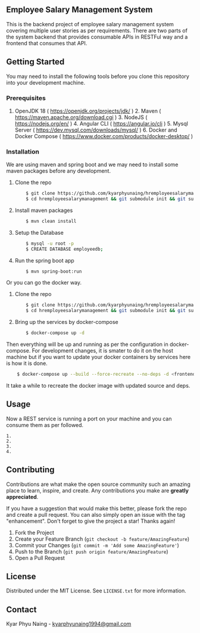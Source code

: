 ## Employee Salary Management System
This is the backend project of employee salary management system covering multiple user stories as per requirements. 
There are two parts of the system backend that provides consumable APIs in RESTFul way and a frontend that consumes
that API.

## Getting Started
You may need to install the following tools before you clone this repository into your development machine. 

### Prerequisites
  1. OpenJDK 18 ( https://openjdk.org/projects/jdk/ )
	2. Maven ( https://maven.apache.org/download.cgi ) 
	3. NodeJS ( https://nodejs.org/en/ )
	4. Angular CLI ( https://angular.io/cli )
	5. Mysql Server ( https://dev.mysql.com/downloads/mysql/ ) 
	6. Docker and Docker Compose ( https://www.docker.com/products/docker-desktop/ )

### Installation
We are using maven and spring boot and we may need to install some maven packages before any development.

1. Clone the repo
	```sh
		$ git clone https://github.com/kyarphyunaing/hremployeesalarymanagement.git
		$ cd hremployeesalarymanagement && git submodule init && git submodule update
	```
2. Install maven packages
	```sh
		$ mvn clean install
	```
3. Setup the Database
	```sh
		$ mysql -u root -p
		$ CREATE DATABASE employeedb;
	```
4. Run the spring boot app
	```sh
		$ mvn spring-boot:run
	```

Or you can go the docker way.
1. Clone the repo
	```sh
		$ git clone https://github.com/kyarphyunaing/hremployeesalarymanagement.git
		$ cd hremployeesalarymanagement && git submodule init && git submodule update
	```
2. Bring up the services by docker-compose
	```sh
		$ docker-compose up -d
	```

Then everything will be up and running as per the configuration in docker-compose. For development changes,
it is smater to do it on the host machine but if you want to update your docker containers by services here
is how it is done.

```sh
	$ docker-compose up --build --force-recreate --no-deps -d <frontend,app>
```
It take a while to recreate the docker image with updated source and deps.

## Usage
Now a REST service is running a port on your machine and you can consume them as per followed.

	1.
	2.
	3.
	4.

<!-- CONTRIBUTING -->
## Contributing

Contributions are what make the open source community such an amazing place to learn, inspire, and create. Any contributions you make are **greatly appreciated**.

If you have a suggestion that would make this better, please fork the repo and create a pull request. You can also simply open an issue with the tag "enhancement".
Don't forget to give the project a star! Thanks again!

1. Fork the Project
2. Create your Feature Branch (`git checkout -b feature/AmazingFeature`)
3. Commit your Changes (`git commit -m 'Add some AmazingFeature'`)
4. Push to the Branch (`git push origin feature/AmazingFeature`)
5. Open a Pull Request

<!-- LICENSE -->
## License

Distributed under the MIT License. See `LICENSE.txt` for more information.

<!-- CONTACT -->
## Contact

Kyar Phyu Naing - kyarphyunaing1994@gmail.com
